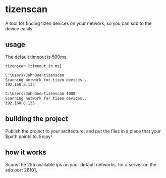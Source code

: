 # tizenscan
A tool for finding tizen devices on your network, so you can sdb to the device easily

## usage
The default timeout is 500ms.
```bash
tizenscan [timeout in ms]
```

```bash
C:\Users\JohnDoe>tizenscan
Scanning network for tizen devices..
192.168.8.133
```
```bash
C:\Users\JohnDoe>tizenscan 1000
Scanning network for tizen devices..
192.168.8.133
```

## building the project
Publish the project to your arcitecture, and put the files in a place that your $path points to.
Enjoy!

## how it works
Scans the 255 available ips on your default networks, for a server on the sdb port 26101.
